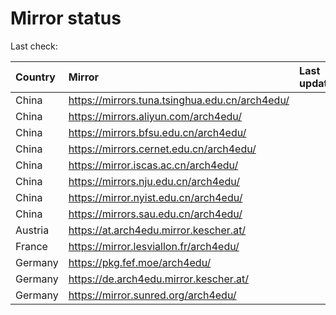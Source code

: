 <script src="./time.js"></script>
# Mirror status
Last check: <script type="text/javascript">localize(1735700329.4636867);</script>

|Country|Mirror|Last update|
|:------|:-----|:----------|
|China|https://mirrors.tuna.tsinghua.edu.cn/arch4edu/|<script type="text/javascript">localize(1735670251);</script>|
|China|https://mirrors.aliyun.com/arch4edu/|<script type="text/javascript">localize(1735670251);</script>|
|China|https://mirrors.bfsu.edu.cn/arch4edu/|<script type="text/javascript">localize(1735670251);</script>|
|China|https://mirrors.cernet.edu.cn/arch4edu/|<script type="text/javascript">localize(1735670251);</script>|
|China|https://mirror.iscas.ac.cn/arch4edu/|<script type="text/javascript">localize(1735627279);</script>|
|China|https://mirrors.nju.edu.cn/arch4edu/|<script type="text/javascript">localize(1735627279);</script>|
|China|https://mirror.nyist.edu.cn/arch4edu/|<script type="text/javascript">localize(1735627279);</script>|
|China|https://mirrors.sau.edu.cn/arch4edu/|<script type="text/javascript">localize(1731653531);</script>|
|Austria|https://at.arch4edu.mirror.kescher.at/|<script type="text/javascript">localize(1735670251);</script>|
|France|https://mirror.lesviallon.fr/arch4edu/|<script type="text/javascript">localize(1735670251);</script>|
|Germany|https://pkg.fef.moe/arch4edu/|<script type="text/javascript">localize(1735670251);</script>|
|Germany|https://de.arch4edu.mirror.kescher.at/|<script type="text/javascript">localize(1735670251);</script>|
|Germany|https://mirror.sunred.org/arch4edu/|<script type="text/javascript">localize(1735670251);</script>|

<script src="./tablefilter/tablefilter.js"></script>
<script src="./table.js"></script>